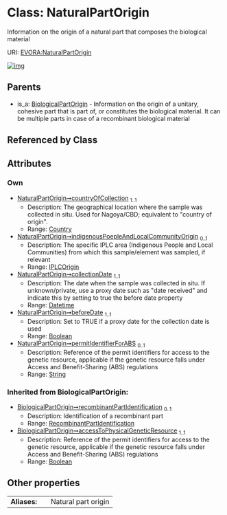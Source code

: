 
# Class: NaturalPartOrigin

Information on the origin of a natural part that composes the biological material

URI: [EVORA:NaturalPartOrigin](https://evora-project.eu/NaturalPartOrigin)


[![img](https://yuml.me/diagram/nofunky;dir:TB/class/[RecombinantPartIdentification],[IPLCOrigin]<indigenousPoepleAndLocalCommunityOrigin%200..1-++[NaturalPartOrigin&#124;collectionDate:datetime;beforeDate:boolean;permitIdentifierForABS:string%20%3F;accessToPhysicalGeneticResource(i):boolean],[Country]<countryOfCollection%201..1-++[NaturalPartOrigin],[BiologicalPartOrigin]^-[NaturalPartOrigin],[IPLCOrigin],[Country],[BiologicalPartOrigin])](https://yuml.me/diagram/nofunky;dir:TB/class/[RecombinantPartIdentification],[IPLCOrigin]<indigenousPoepleAndLocalCommunityOrigin%200..1-++[NaturalPartOrigin&#124;collectionDate:datetime;beforeDate:boolean;permitIdentifierForABS:string%20%3F;accessToPhysicalGeneticResource(i):boolean],[Country]<countryOfCollection%201..1-++[NaturalPartOrigin],[BiologicalPartOrigin]^-[NaturalPartOrigin],[IPLCOrigin],[Country],[BiologicalPartOrigin])

## Parents

 *  is_a: [BiologicalPartOrigin](BiologicalPartOrigin.md) - Information on the origin of a unitary, cohesive part that is part of, or constitutes the biological material. It can be multiple parts in case of a recombinant biological material

## Referenced by Class


## Attributes


### Own

 * [NaturalPartOrigin➞countryOfCollection](NaturalPartOrigin_countryOfCollection.md)  <sub>1..1</sub>
     * Description: The geographical location where the sample was collected in situ. Used for Nagoya/CBD; equivalent to "country of origin".
     * Range: [Country](Country.md)
 * [NaturalPartOrigin➞indigenousPoepleAndLocalCommunityOrigin](NaturalPartOrigin_indigenousPoepleAndLocalCommunityOrigin.md)  <sub>0..1</sub>
     * Description: The specific IPLC area (Indigenous People and Local Communities) from which this sample/element was sampled, if relevant
     * Range: [IPLCOrigin](IPLCOrigin.md)
 * [NaturalPartOrigin➞collectionDate](NaturalPartOrigin_collectionDate.md)  <sub>1..1</sub>
     * Description: The date when the sample was collected in situ. If unknown/private, use a proxy date such as "date received" and indicate this by setting to true the before date property
     * Range: [Datetime](types/Datetime.md)
 * [NaturalPartOrigin➞beforeDate](NaturalPartOrigin_beforeDate.md)  <sub>1..1</sub>
     * Description: Set to TRUE if a proxy date for the collection date is used
     * Range: [Boolean](types/Boolean.md)
 * [NaturalPartOrigin➞permitIdentifierForABS](NaturalPartOrigin_permitIdentifierForABS.md)  <sub>0..1</sub>
     * Description: Reference of the permit identifiers for access to the genetic resource, applicable if the genetic resource falls under Access and Benefit-Sharing (ABS) regulations
     * Range: [String](types/String.md)

### Inherited from BiologicalPartOrigin:

 * [BiologicalPartOrigin➞recombinantPartIdentification](BiologicalPartOrigin_recombinantPartIdentification.md)  <sub>0..1</sub>
     * Description: Identification of a recombinant part
     * Range: [RecombinantPartIdentification](RecombinantPartIdentification.md)
 * [BiologicalPartOrigin➞accessToPhysicalGeneticResource](BiologicalPartOrigin_accessToPhysicalGeneticResource.md)  <sub>1..1</sub>
     * Description: Reference of the permit identifiers for access to the genetic resource, applicable if the genetic resource falls under Access and Benefit-Sharing (ABS) regulations
     * Range: [Boolean](types/Boolean.md)

## Other properties

|  |  |  |
| --- | --- | --- |
| **Aliases:** | | Natural part origin |